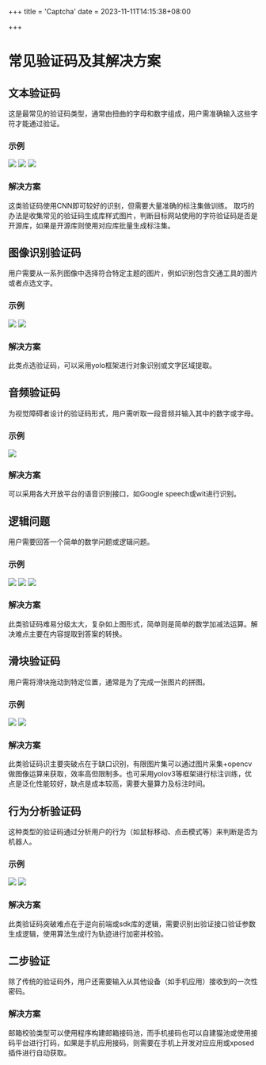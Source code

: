 +++
title = 'Captcha'
date = 2023-11-11T14:15:38+08:00

+++

# 常见验证码及其解决方案


## 文本验证码

这是最常见的验证码类型，通常由扭曲的字母和数字组成，用户需准确输入这些字符才能通过验证。

### 示例
![](image.png) ![](image-1.png) ![](image-2.png)


### 解决方案
这类验证码使用CNN即可较好的识别，但需要大量准确的标注集做训练。
取巧的办法是收集常见的验证码生成库样式图片，判断目标网站使用的字符验证码是否是开源库，如果是开源库则使用对应库批量生成标注集。

## 图像识别验证码
用户需要从一系列图像中选择符合特定主题的图片，例如识别包含交通工具的图片或者点选文字。

### 示例
![](image-3.png) ![](image-4.png)

### 解决方案
此类点选验证码，可以采用yolo框架进行对象识别或文字区域提取。

## 音频验证码
为视觉障碍者设计的验证码形式，用户需听取一段音频并输入其中的数字或字母。

### 示例
![](image-5.png)

### 解决方案
可以采用各大开放平台的语音识别接口，如Google speech或wit进行识别。

## 逻辑问题
用户需要回答一个简单的数学问题或逻辑问题。

### 示例
![](image-6.png) ![](image-7.png) ![](image-8.png)

### 解决方案
此类验证码难易分级太大，复杂如上图形式，简单则是简单的数学加减法运算。解决难点主要在内容提取到答案的转换。

## 滑块验证码

用户需将滑块拖动到特定位置，通常是为了完成一张图片的拼图。
### 示例
![](image-9.png)  ![](image-10.png)

### 解决方案
此类验证码识主要突破点在于缺口识别，有限图片集可以通过图片采集+opencv做图像运算来获取，效率高但限制多。也可采用yolov3等框架进行标注训练，优点是泛化性能较好，缺点是成本较高，需要大量算力及标注时间。

## 行为分析验证码
这种类型的验证码通过分析用户的行为（如鼠标移动、点击模式等）来判断是否为机器人。
### 示例
![](image-11.png) ![](image-12.png)

### 解决方案
此类验证码突破难点在于逆向前端或sdk库的逻辑，需要识别出验证接口验证参数生成逻辑，使用算法生成行为轨迹进行加密并校验。

## 二步验证
除了传统的验证码外，用户还需要输入从其他设备（如手机应用）接收到的一次性密码。

### 解决方案
邮箱校验类型可以使用程序构建邮箱接码池，而手机接码也可以自建猫池或使用接码平台进行打码，如果是手机应用接码，则需要在手机上开发对应应用或xposed插件进行自动获取。